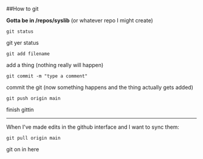 ##How to git

**Gotta be in /repos/syslib** (or whatever repo I might create)

```
git status
```
git yer status

```
git add filename
```
add a thing (nothing really will happen)

```
git commit -m "type a comment"
```
commit the git (now something happens and the thing actually gets added)

```
git push origin main
```
finish gittin

---

When I've made edits in the github interface
and I want to sync them:
```
git pull origin main
```
git on in here
